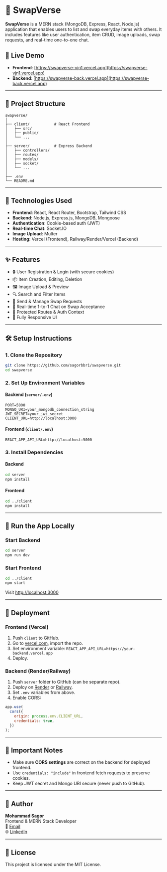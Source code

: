 # 🔁 SwapVerse

**SwapVerse** is a MERN stack (MongoDB, Express, React, Node.js) application that enables users to list and swap everyday items with others. It includes features like user authentication, item CRUD, image uploads, swap requests, and real-time one-to-one chat.

## 🚀 Live Demo

- **Frontend**: [https://swapverse-vjn1.vercel.app](https://swapverse-vjn1.vercel.app)
- **Backend**: [https://swapverse-back.vercel.app](https://swapverse-back.vercel.app)

---

## 📂 Project Structure

```
swapverse/
│
├── client/           # React Frontend
│   ├── src/
│   ├── public/
│   └── ...
│
├── server/           # Express Backend
│   ├── controllers/
│   ├── routes/
│   ├── models/
│   ├── socket/
│   └── ...
│
├── .env
└── README.md
```

---

## 🔧 Technologies Used

- **Frontend**: React, React Router, Bootstrap, Tailwind CSS
- **Backend**: Node.js, Express.js, MongoDB, Mongoose
- **Authentication**: Cookie-based auth (JWT)
- **Real-time Chat**: Socket.IO
- **Image Upload**: Multer
- **Hosting**: Vercel (Frontend), Railway/Render/Vercel (Backend)

---

## ✨ Features

- 🔒 User Registration & Login (with secure cookies)
- 📦 Item Creation, Editing, Deletion
- 🖼️ Image Upload & Preview
- 🔍 Search and Filter Items
- 🔁 Send & Manage Swap Requests
- 💬 Real-time 1-to-1 Chat on Swap Acceptance
- 🔐 Protected Routes & Auth Context
- 📱 Fully Responsive UI

---

## 🛠️ Setup Instructions

### 1. Clone the Repository

```bash
git clone https://github.com/sagorbbr1/swapverse.git
cd swapverse
```

### 2. Set Up Environment Variables

#### Backend (`server/.env`)

```env
PORT=5000
MONGO_URI=your_mongodb_connection_string
JWT_SECRET=your_jwt_secret
CLIENT_URL=http://localhost:3000
```

#### Frontend (`client/.env`)

```env
REACT_APP_API_URL=http://localhost:5000
```

### 3. Install Dependencies

#### Backend

```bash
cd server
npm install
```

#### Frontend

```bash
cd ../client
npm install
```

---

## 🧪 Run the App Locally

### Start Backend

```bash
cd server
npm run dev
```

### Start Frontend

```bash
cd ../client
npm start
```

Visit [http://localhost:3000](http://localhost:3000)

---

## 🚀 Deployment

### Frontend (Vercel)

1. Push `client` to GitHub.
2. Go to [vercel.com](https://vercel.com), import the repo.
3. Set environment variable: `REACT_APP_API_URL=https://your-backend.vercel.app`
4. Deploy.

### Backend (Render/Railway)

1. Push `server` folder to GitHub (can be separate repo).
2. Deploy on [Render](https://render.com) or [Railway](https://railway.app).
3. Set `.env` variables from above.
4. Enable CORS:

```js
app.use(
  cors({
    origin: process.env.CLIENT_URL,
    credentials: true,
  })
);
```

---

## 📌 Important Notes

- Make sure **CORS settings** are correct on the backend for deployed frontend.
- Use `credentials: "include"` in frontend fetch requests to preserve cookies.
- Keep JWT secret and Mongo URI secure (never push to GitHub).

---

## 🙌 Author

**Mohammad Sagor**  
Frontend & MERN Stack Developer  
📧 [Email](mailto:sagorbbr1@email.com)  
🌐 [LinkedIn](https://linkedin.com/in/sagorbbr1)

---

## 📄 License

This project is licensed under the MIT License.
